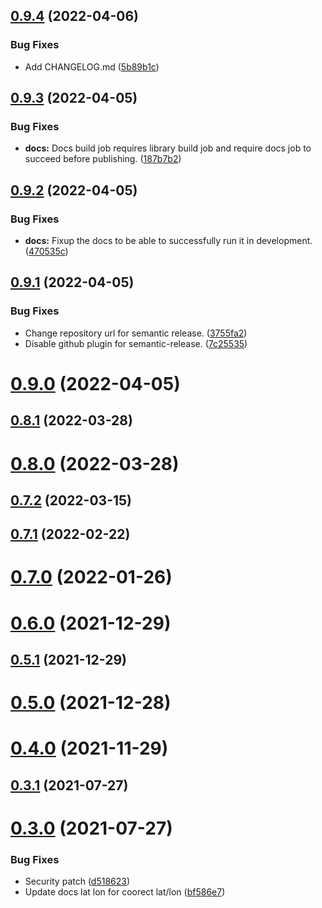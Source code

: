 ## [0.9.4](https://git.zsinfo.nl/Zandor300/react-apple-mapkitjs/compare/v0.9.3...v0.9.4) (2022-04-06)


### Bug Fixes

* Add CHANGELOG.md ([5b89b1c](https://git.zsinfo.nl/Zandor300/react-apple-mapkitjs/commit/5b89b1c1cf9498afbc999992fd1412c05fca4329))

## [0.9.3](https://git.zsinfo.nl/Zandor300/react-apple-mapkitjs/compare/v0.9.2...v0.9.3) (2022-04-05)


### Bug Fixes

* **docs:** Docs build job requires library build job and require docs job to succeed before publishing. ([187b7b2](https://git.zsinfo.nl/Zandor300/react-apple-mapkitjs/commits/187b7b2d138bc1dd40e36d2a744f694b46a15f1d))



## [0.9.2](https://git.zsinfo.nl/Zandor300/react-apple-mapkitjs/compare/v0.9.1...v0.9.2) (2022-04-05)


### Bug Fixes

* **docs:** Fixup the docs to be able to successfully run it in development. ([470535c](https://git.zsinfo.nl/Zandor300/react-apple-mapkitjs/commits/470535c0cfd0e6c1bd54dd6abd4bef81cf89794b))



## [0.9.1](https://git.zsinfo.nl/Zandor300/react-apple-mapkitjs/compare/v0.9.0...v0.9.1) (2022-04-05)


### Bug Fixes

* Change repository url for semantic release. ([3755fa2](https://git.zsinfo.nl/Zandor300/react-apple-mapkitjs/commits/3755fa269693d697fd164586468a0256808da9da))
* Disable github plugin for semantic-release. ([7c25535](https://git.zsinfo.nl/Zandor300/react-apple-mapkitjs/commits/7c25535a2e466ed8db5c3040db19686b6ca08536))



# [0.9.0](https://git.zsinfo.nl/Zandor300/react-apple-mapkitjs/compare/v0.8.1...v0.9.0) (2022-04-05)



## [0.8.1](https://git.zsinfo.nl/Zandor300/react-apple-mapkitjs/compare/v0.8.0...v0.8.1) (2022-03-28)



# [0.8.0](https://git.zsinfo.nl/Zandor300/react-apple-mapkitjs/compare/v0.7.2...v0.8.0) (2022-03-28)



## [0.7.2](https://git.zsinfo.nl/Zandor300/react-apple-mapkitjs/compare/v0.7.1...v0.7.2) (2022-03-15)



## [0.7.1](https://git.zsinfo.nl/Zandor300/react-apple-mapkitjs/compare/v0.7.0...v0.7.1) (2022-02-22)



# [0.7.0](https://git.zsinfo.nl/Zandor300/react-apple-mapkitjs/compare/v0.6.0...v0.7.0) (2022-01-26)



# [0.6.0](https://git.zsinfo.nl/Zandor300/react-apple-mapkitjs/compare/v0.5.1...v0.6.0) (2021-12-29)



## [0.5.1](https://git.zsinfo.nl/Zandor300/react-apple-mapkitjs/compare/v0.5.0...v0.5.1) (2021-12-29)



# [0.5.0](https://git.zsinfo.nl/Zandor300/react-apple-mapkitjs/compare/v0.4.0...v0.5.0) (2021-12-28)



# [0.4.0](https://git.zsinfo.nl/Zandor300/react-apple-mapkitjs/compare/v0.3.1...v0.4.0) (2021-11-29)



## [0.3.1](https://git.zsinfo.nl/Zandor300/react-apple-mapkitjs/compare/v0.3.0...v0.3.1) (2021-07-27)



# [0.3.0](https://git.zsinfo.nl/Zandor300/react-apple-mapkitjs/compare/d51862339be18b55a502a603e3c6e745312f03ed...v0.3.0) (2021-07-27)


### Bug Fixes

* Security patch ([d518623](https://git.zsinfo.nl/Zandor300/react-apple-mapkitjs/commits/d51862339be18b55a502a603e3c6e745312f03ed))
* Update docs lat lon for coorect lat/lon ([bf586e7](https://git.zsinfo.nl/Zandor300/react-apple-mapkitjs/commits/bf586e75d80de29e7b6716e21b0cb1f7b4d2736f))
